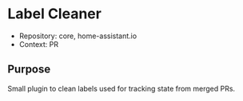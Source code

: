 # Label Cleaner

* Repository: core, home-assistant.io
* Context: PR

## Purpose

Small plugin to clean labels used for tracking state from merged PRs.
